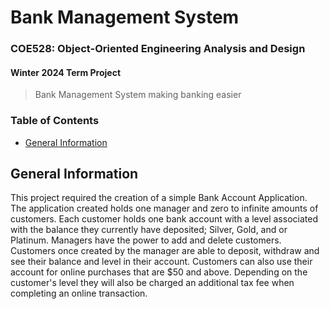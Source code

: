# Bank Management System
### COE528: Object-Oriented Engineering Analysis and Design
#### Winter 2024 Term Project

> Bank Management System making banking easier

### Table of Contents
- [General Information](https://github.com/asce2619/BankManagementSystem/master/README.md#general-information)

## General Information
This project required the creation of a simple Bank Account Application. The application created holds one manager and zero to infinite amounts of customers. Each customer holds one bank account with a level associated with the balance they currently have deposited; Silver, Gold, and or Platinum. Managers have the power to add and delete customers. Customers once created by the manager are able to deposit, withdraw and see their balance and level in their account. Customers can also use their account for online purchases that are $50 and above. Depending on the customer's level they will also be charged an additional tax fee when completing an online transaction.

